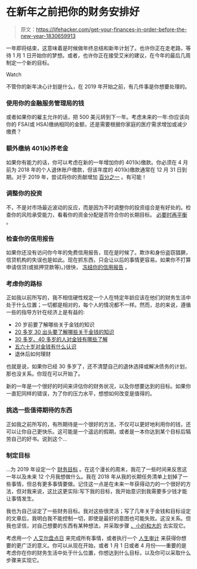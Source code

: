# 在新年之前把你的财务安排好

> 原文：<https://lifehacker.com/get-your-finances-in-order-before-the-new-year-1830659913>

一年即将结束，这意味着是时候做年终总结和新年计划了。也许你正在走老路，等待 1 月 1 日开始你的梦想。或者，也许你正在接受艾米的建议，在今年的最后几周制定一个新的目标。

Watch

不管你的新年决心计划是什么，在 2019 年开始之前，有几件事是你想要处理的。

### 使用你的金融服务管理局的钱

或者如果你的雇主允许的话，把 500 美元转到下一年。考虑未来的一年:你应该向你的 FSA(或 HSA)缴纳相同的金额，还是需要根据你家庭的医疗需求增加或减少缴费？

### 额外缴纳 401(k)养老金

如果你有能力的话，你可以考虑在新的一年增加你的 401(k)缴款。你必须在 4 月前为 2018 年的个人退休账户缴款，但该年度的 401(k)缴款通常在 12 月 31 日到期。对于 2019 年，尝试将你的贡献增加 [百分之一](https://lifehacker.com/you-just-need-to-increase-your-savings-by-1-a-year-1826984496) 。有可能！

### 调整你的投资

不，不是对市场最近波动的反应，而是因为不时调整你的投资组合是有好处的。检查你的风险承受能力，看看你的资金分配是否符合你的长期目标。 [必要时再平衡](https://twocents.lifehacker.com/when-to-rebalance-your-portfolio-1822973185) 。

### 检查你的信用报告

如果你还没有访问你今年的免费信用报告，现在是时候了。欺诈和身份盗窃猖獗，信贷机构的失误也是如此。现在抓东西，只会让以后的事情更容易。如果你不打算申请信贷(或抵押贷款等)。)很快， [冻结你的信用报告](https://twocents.lifehacker.com/how-to-thaw-your-frozen-credit-reports-1829656046) 。

### 考虑你的路标

正如我以前所写的，我不相信硬性规定一个人在特定年龄应该在他们的财务生活中处于什么位置；一切都是相对的，每个人的情况都不一样。然而，总的来说，遵循一些的指导方针在经济上是有益的:

*   20 岁前要了解哪些关于金钱的知识
*   [20 多岁 30 出头要了解哪些关于金钱的知识](https://twocents.lifehacker.com/what-to-know-about-money-in-your-20s-and-early-30s-1828308837#_ga=2.117691594.211797541.1543240974-594046802.1524762060)
*   [30 多岁、40 多岁的人对金钱有哪些了解](https://twocents.lifehacker.com/what-to-know-about-money-in-your-late-30s-and-40s-1828355989#_ga=2.142753270.211797541.1543240974-594046802.1524762060)
*   [五六十岁对金钱有什么认识](https://twocents.lifehacker.com/what-to-know-about-money-in-your-50s-and-60s-1828367050#_ga=2.151714170.211797541.1543240974-594046802.1524762060)
*   退休后如何理财

也就是说，如果你已经 30 多岁了，还不清楚自己的退休选择或解决债务的计划，那也没关系。你现在可以开始了。

新的一年是一个很好的时间来评估你的财务状况，以及你想要达到的目标。如果你一直犯同样的错误，为了你的压力水平，想想如何改变是值得的。

### 挑选一些值得期待的东西

正如我之前所写的，有所期待是一个很好的方法，不仅可以更好地利用你的钱，还可以让你自己更快乐。这可能是一个遥远的假期，或者是一本你达到某个目标后犒劳自己的好书。说到这个...

### 制定目标

...为 2019 年设定一个 [财务目标](https://twocents.lifehacker.com/whats-your-2018-money-goal-1821064068) 。在这个漫长的周末，我花了一些时间来反思这一年以及未来 12 个月我想做什么。我在 2018 年从我的长期任务清单上划掉了一些事情，但总有更多事情要做。记住这一点是在未来一年获得动力的一个很好的方法，但对我来说，这比这更实际:写下我的目标，我开始意识到我需要多少钱才能让事情发生。

我也为自己设定了一些财务目标。我对这些很灵活；写了几年关于金钱和目标设定的文章后，我明白我不能控制一切，即使是最好的意图也可能失败。这没关系。但我也坚信，对自己想要的东西有某种想法，并采取步骤 [、小的和大的](https://lifehacker.com/focus-on-accomplishing-one-task-today-1830652944#_ga=2.145964407.211797541.1543240974-594046802.1524762060) 去实现它。

考虑用一个 [人艾尔盘点日](https://twocents.lifehacker.com/schedule-a-personal-inventory-day-each-month-1821807681#_ga=2.82942943.87543563.1543241483-3846207152.1521480874) 来完成所有事情，或者执行一个 [人生审计](https://twocents.lifehacker.com/perform-a-life-audit-to-set-yourself-up-for-success-in-1821648221) 来获得你想要的更广泛的意义。你可以从现在开始，或者 1 月 1 日或者 4 月份——重要的是考虑你在你的财务生活中处于什么位置，你想达到什么目标，以及你可以采取什么步骤来实现它。
